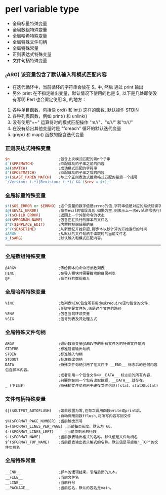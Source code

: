 # perl variable type
+ 全局标量特殊变量
+ 全局数组特殊变量
+ 全局哈希特殊变量
+ 全局特殊文件句柄
+ 全局特殊常量
+ 正则表达式特殊变量
+ 文件句柄特殊变量



### $_($ARG) 该变量包含了默认输入和模式匹配内容
+ 在迭代循环中，当前循环的字符串会放在 $_ 中, 然后 通过 print 输出
+ 另外 print 在不指定输出变量，默认情况下使用的也是 $_
以下是几处即使没有写明 Perl 也会假定使用 $_ 的地方：
1. 各种单目函数，包括像 ord() 和 int() 这样的函数, 默认操作 STDIN
2. 各种列表函数，例如 print() 和 unlink()
3. 没有使用"=~" 运算符时的模式匹配操作 "m//"、"s///" 和"tr///"
4. 在没有给出其他变量时是 "foreach" 循环的默认迭代变量
5. grep() 和 map() 函数的隐含迭代变量


### 正则表达式特殊变量
```perl
$n                      ;包含上次模式匹配的第n个子串
$`($PREMATCH)           ;匹配成功的子串之前的内容      
$&($MATCH)              ;成功模式匹配的字符串       
$'($POSTMATCH)          ;匹配成功的子串之后的内容
$+($LAST_PAREN_MATCH)   ;与上个正则表达式搜索格式匹配的最后一个括号
`/Version: (.*)|Revision: (.*)/ && ($rev = $+);`
```


### 全局标量特殊变量   
```perl
$!($OS_ERROR or $ERRNO) ;这个变量的数字值是errno的值,字符串值是对应的系统错误字符串
$@($EVAL_ERROR)         ;命令eval的错误消息.如果为空,则表示上一次eval命令执行成功
$?($CHILD_ERROR)        ;返回上一个外部命令的状态
$0($PROGRAM_NAME)       ;包含正在执行的脚本的文件名
$^I($INPLACE_EDIT)      ;内置控制编辑器的值
$^T($BASETIME)          ;从新世纪开始算起,脚步本以秒计算的开始运行的时间
$ARGV                   ;从默认的文件句柄中读取时的当前文件名 
$_($ARG)                ;默认输入和模式匹配内容。
```










-----------------------------------------------------------
### 全局数组特殊变量
```
@ARGV                   ;传给脚本的命令行参数列表
@INC                    ;在导入模块时需要搜索的目录列表
@F                      ;命令行的数组输入
```

### 全局哈希特殊变量
```
%INC                    ;散列表%INC包含所有用do或require语句包含的文件.
                        ;关键字是文件名,值是这个文件的路径
%ENV                    ;包含当前环境变量
%SIG                    ;信号列表及其处理方式
```

### 全局特殊文件句柄
```
ARGV                    ;遍历数组变量@ARGV中的所有文件名的特殊文件句柄
STDERR                  ;标准错误输出句柄
STDIN                   ;标准输入句柄
STDOUT                  ;标准输出句柄
DATA                    ;特殊文件句柄引用了在文件中 __END__ 标志后的任何内容包含脚本内容。
                        ;或者引用一个包含文件中__DATA__ 标志后的所有内容，
                        ;只要你在同一个包有读取数据，__DATA__ 就存在。
_ (下划线)               ;特殊的文件句柄用于缓存文件信息(fstat、stat和lstat)
```


### 文件句柄特殊变量
```
$|($OUTPUT_AUTOFLUSH)   ;如果设置为零,在每次调用函数write或print后，
                        ;自动调用函数fflush,将所写内容写回文件 
$%($FORMAT_PAGE_NUMBER) ;当前输出页号
$=($FORMAT_LINES_PER_PAGE) ;当前每页长度。默认为 60。
$-($FORMAT_LINES_LEFT)     ;当前页剩余的行数 
$~($FORMAT_NAME)        ;当前报表输出格式的名称。默认值是文件句柄名
$^($FORMAT_TOP_NAME)    ;当前报表输出表头格式的名称。默认值是带后缀"_TOP"的文件句柄名
```

### 全局特殊常量
```
__END__                 ;脚本的逻辑结束，忽略后面的文本。
__FILE__                ;当前文件名
__LINE__                ;当前行号
__PACKAGE__             ;当前包名，默认的包名是main。
```
















